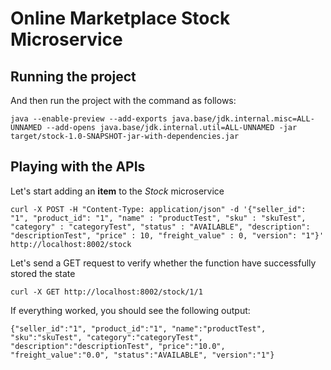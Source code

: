 # Online Marketplace Stock Microservice

## Running the project

And then run the project with the command as follows:
```
java --enable-preview --add-exports java.base/jdk.internal.misc=ALL-UNNAMED --add-opens java.base/jdk.internal.util=ALL-UNNAMED -jar target/stock-1.0-SNAPSHOT-jar-with-dependencies.jar
```

## Playing with the APIs

Let's start adding an <b>item</b> to the <i>Stock</i> microservice
```
curl -X POST -H "Content-Type: application/json" -d '{"seller_id": "1", "product_id": "1", "name" : "productTest", "sku" : "skuTest", "category" : "categoryTest", "status" : "AVAILABLE", "description": "descriptionTest", "price" : 10, "freight_value" : 0, "version": "1"}' http://localhost:8002/stock
```

Let's send a GET request to verify whether the function have successfully stored the state
```
curl -X GET http://localhost:8002/stock/1/1
```

If everything worked, you should see the following output:

```
{"seller_id":"1", "product_id":"1", "name":"productTest", "sku":"skuTest", "category":"categoryTest", "description":"descriptionTest", "price":"10.0", "freight_value":"0.0", "status":"AVAILABLE", "version":"1"}
```

